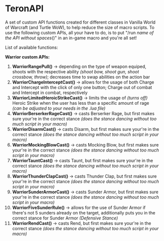 # TeronAPI
A set of custom API functions created for different classes in Vanilla World of Warcraft (and Turtle WoW), to help reduce the size of macro scripts.
To use the following custom APIs, all your have to do, is to put "/run *name of the API without spaces*()" in an in-game macro and you're all set!

List of available functions:

  **Warrior custom APIs:**
  1. **WarriorRangePull()** -> depending on the type of weapon equiped, shoots with the respective ability *(shoot bow, shoot gun, shoot crossbow, throw)*; decreases time to swap abilities on the action bar
  2. **WarriorChargeInterceptCast()** -> allows for the usage of both Charge and Intercept with the click of only one button; Charge out of combat and Intercept in combat, respectively
  3. **WarriorLimitedHeroicStrikeCast()** -> limits the usage of *(turns off)* Heroic Strike when the user has less than a specific amount of rage *(can be adjusted to your needs in the .lua file)*
  4. **WarriorBerserkerRageCast()** -> casts Berserker Rage, but first makes sure your're in the correct stance *(does the stance dancing without too much script in your macro)*
  5. **WarriorDisarmCast()** -> casts Disarm, but first makes sure your're in the correct stance *(does the stance dancing without too much script in your macro)*
  6. **WarriorMockingBlowCast()** -> casts Mocking Blow, but first makes sure your're in the correct stance *(does the stance dancing without too much script in your macro)*
  7. **WarriorTauntCast()** -> casts Taunt, but first makes sure your're in the correct stance *(does the stance dancing without too much script in your macro)*
  8. **WarriorThunderClapCast()** -> casts Thunder Clap, but first makes sure your're in the correct stance *(does the stance dancing without too much script in your macro)*
  9. **WarriorSunderArmorCast()** -> casts Sunder Armor, but first makes sure your're in the correct stance *(does the stance dancing without too much script in your macro)*
  10. **WarriorFiveSunderRule()** -> allows for the use of Sunder Armor if there's not 5 sunders already on the target, additionally puts you in the correct stance for Sunder Armor *(Defensive Stance)*
  11. **WarriorRendCast()** -> casts Rend, but first makes sure your're in the correct stance *(does the stance dancing without too much script in your macro)*
